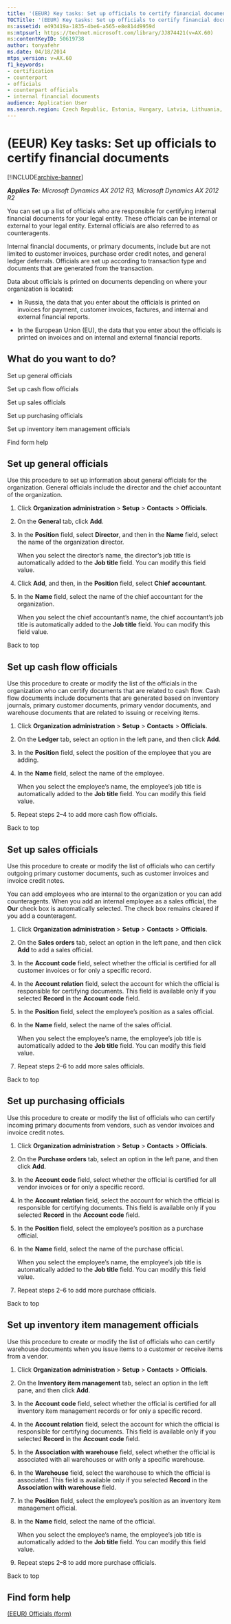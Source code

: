 ```yaml
---
title: '(EEUR) Key tasks: Set up officials to certify financial documents'
TOCTitle: '(EEUR) Key tasks: Set up officials to certify financial documents'
ms:assetid: e493419a-1835-4be6-a565-e8e814d9959d
ms:mtpsurl: https://technet.microsoft.com/library/JJ874421(v=AX.60)
ms:contentKeyID: 50619738
author: tonyafehr
ms.date: 04/18/2014
mtps_version: v=AX.60
f1_keywords:
- certification
- counterpart
- officials
- counterpart officials
- internal financial documents
audience: Application User
ms.search.region: Czech Republic, Estonia, Hungary, Latvia, Lithuania, Poland, Russia
---
```


# (EEUR) Key tasks: Set up officials to certify financial documents 


[!INCLUDE[archive-banner](includes/archive-banner.md)]


_**Applies To:** Microsoft Dynamics AX 2012 R3, Microsoft Dynamics AX 2012 R2_

You can set up a list of officials who are responsible for certifying internal financial documents for your legal entity. These officials can be internal or external to your legal entity. External officials are also referred to as counteragents.

Internal financial documents, or primary documents, include but are not limited to customer invoices, purchase order credit notes, and general ledger deferrals. Officials are set up according to transaction type and documents that are generated from the transaction.

Data about officials is printed on documents depending on where your organization is located:

  - In Russia, the data that you enter about the officials is printed on invoices for payment, customer invoices, factures, and internal and external financial reports.

  - In the European Union (EU), the data that you enter about the officials is printed on invoices and on internal and external financial reports.

## What do you want to do?

Set up general officials

Set up cash flow officials

Set up sales officials

Set up purchasing officials

Set up inventory item management officials

Find form help

## Set up general officials

Use this procedure to set up information about general officials for the organization. General officials include the director and the chief accountant of the organization.

1.  Click **Organization administration** \> **Setup** \> **Contacts** \> **Officials**.

2.  On the **General** tab, click **Add**.

3.  In the **Position** field, select **Director**, and then in the **Name** field, select the name of the organization director.
    
    When you select the director’s name, the director’s job title is automatically added to the **Job title** field. You can modify this field value.

4.  Click **Add**, and then, in the **Position** field, select **Chief accountant**.

5.  In the **Name** field, select the name of the chief accountant for the organization.
    
    When you select the chief accountant’s name, the chief accountant’s job title is automatically added to the **Job title** field. You can modify this field value.

Back to top

## Set up cash flow officials

Use this procedure to create or modify the list of the officials in the organization who can certify documents that are related to cash flow. Cash flow documents include documents that are generated based on inventory journals, primary customer documents, primary vendor documents, and warehouse documents that are related to issuing or receiving items.

1.  Click **Organization administration** \> **Setup** \> **Contacts** \> **Officials**.

2.  On the **Ledger** tab, select an option in the left pane, and then click **Add**.

3.  In the **Position** field, select the position of the employee that you are adding.

4.  In the **Name** field, select the name of the employee.
    
    When you select the employee’s name, the employee’s job title is automatically added to the **Job title** field. You can modify this field value.

5.  Repeat steps 2–4 to add more cash flow officials.

Back to top

## Set up sales officials

Use this procedure to create or modify the list of officials who can certify outgoing primary customer documents, such as customer invoices and invoice credit notes.

You can add employees who are internal to the organization or you can add counteragents. When you add an internal employee as a sales official, the **Our** check box is automatically selected. The check box remains cleared if you add a counteragent.

1.  Click **Organization administration** \> **Setup** \> **Contacts** \> **Officials**.

2.  On the **Sales orders** tab, select an option in the left pane, and then click **Add** to add a sales official.

3.  In the **Account code** field, select whether the official is certified for all customer invoices or for only a specific record.

4.  In the **Account relation** field, select the account for which the official is responsible for certifying documents. This field is available only if you selected **Record** in the **Account code** field.

5.  In the **Position** field, select the employee’s position as a sales official.

6.  In the **Name** field, select the name of the sales official.
    
    When you select the employee’s name, the employee’s job title is automatically added to the **Job title** field. You can modify this field value.

7.  Repeat steps 2–6 to add more sales officials.

Back to top

## Set up purchasing officials

Use this procedure to create or modify the list of officials who can certify incoming primary documents from vendors, such as vendor invoices and invoice credit notes.

1.  Click **Organization administration** \> **Setup** \> **Contacts** \> **Officials**.

2.  On the **Purchase orders** tab, select an option in the left pane, and then click **Add**.

3.  In the **Account code** field, select whether the official is certified for all vendor invoices or for only a specific record.

4.  In the **Account relation** field, select the account for which the official is responsible for certifying documents. This field is available only if you selected **Record** in the **Account code** field.

5.  In the **Position** field, select the employee’s position as a purchase official.

6.  In the **Name** field, select the name of the purchase official.
    
    When you select the employee’s name, the employee’s job title is automatically added to the **Job title** field. You can modify this field value.

7.  Repeat steps 2–6 to add more purchase officials.

Back to top

## Set up inventory item management officials

Use this procedure to create or modify the list of officials who can certify warehouse documents when you issue items to a customer or receive items from a vendor.

1.  Click **Organization administration** \> **Setup** \> **Contacts** \> **Officials**.

2.  On the **Inventory item management** tab, select an option in the left pane, and then click **Add**.

3.  In the **Account code** field, select whether the official is certified for all inventory item management records or for only a specific record.

4.  In the **Account relation** field, select the account for which the official is responsible for certifying documents. This field is available only if you selected **Record** in the **Account code** field.

5.  In the **Association with warehouse** field, select whether the official is associated with all warehouses or with only a specific warehouse.

6.  In the **Warehouse** field, select the warehouse to which the official is associated. This field is available only if you selected **Record** in the **Association with warehouse** field.

7.  In the **Position** field, select the employee’s position as an inventory item management official.

8.  In the **Name** field, select the name of the official.
    
    When you select the employee’s name, the employee’s job title is automatically added to the **Job title** field. You can modify this field value.

9.  Repeat steps 2–8 to add more purchase officials.

Back to top

## Find form help

[(EEUR) Officials (form)](https://technet.microsoft.com/library/jj710672\(v=ax.60\))

  


